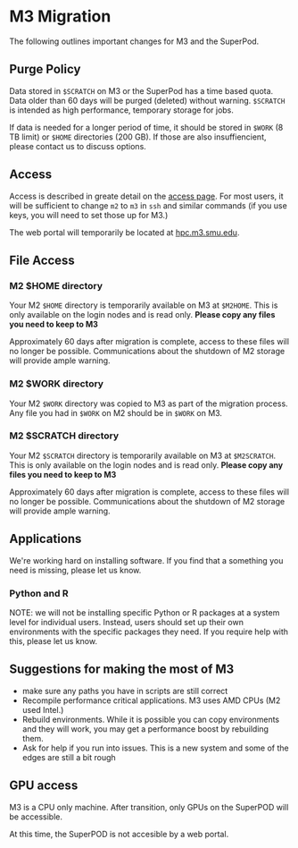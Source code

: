# M3 Migration

The following outlines important changes for M3 and the SuperPod.

## Purge Policy

Data stored in `$SCRATCH` on M3 or the SuperPod has a time based quota.
Data older than 60 days will be purged (deleted) without warning.
`$SCRATCH` is intended as high performance, temporary storage for jobs.

If data is needed for a longer period of time, it should be stored in
`$WORK` (8 TB limit) or `$HOME` directories (200 GB). If those are also
insuffiencient, please contact us to discuss options.

## Access

Access is described in greate detail on the [access page](access.md).
For most users, it will be sufficient to change `m2` to `m3` in `ssh`
and similar commands (if you use keys, you will need to set those up for M3.)

The web portal will temporarily be located at [hpc.m3.smu.edu](https://hpc.m3.smu.edu/).

## File Access

### M2 $HOME directory

Your M2 `$HOME` directory is temporarily available on M3 at `$M2HOME`.
This is only available on the login nodes and is read only. **Please 
copy any files you need to keep to M3**

Approximately 60 days after migration is complete, access to these files
will no longer be possible. Communications about the shutdown of M2 storage
will provide ample warning.

### M2 $WORK directory

Your M2 `$WORK` directory was copied to M3 as part of the migration
process. Any file you had in `$WORK` on M2 should be in `$WORK` on M3.

### M2 $SCRATCH directory

Your M2 `$SCRATCH` directory is temporarily available on M3 at `$M2SCRATCH`.
This is only available on the login nodes and is read only. **Please
copy any files you need to keep to M3**

Approximately 60 days after migration is complete, access to these files
will no longer be possible. Communications about the shutdown of M2 storage
will provide ample warning. 

## Applications

We're working hard on installing software. If you find that a something you need
is missing, please let us know.

### Python and R

NOTE: we will not be installing specific Python or R packages at a system level
for individual users. Instead, users should set up their own environments with
the specific packages they need. If you require help with this, please let us know.

## Suggestions for making the most of M3

- make sure any paths you have in scripts are still correct
- Recompile performance critical applications. M3 uses AMD CPUs (M2 used Intel.)
- Rebuild environments. While it is possible you can copy environments and they 
will work, you may get a performance boost by rebuilding them.
- Ask for help if you run into issues. This is a new system and some of the edges
are still a bit rough

## GPU access

M3 is a CPU only machine. After transition, only GPUs on the SuperPOD will be
accessible.

At this time, the SuperPOD is not accesible by a web portal. 
